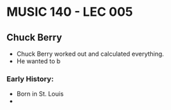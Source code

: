 # MUSIC 140 - LEC 005
## Chuck Berry
- Chuck Berry worked out and calculated everything.
- He wanted to b

### Early History:
- Born in St. Louis
- 
<!--stackedit_data:
eyJoaXN0b3J5IjpbLTE3MDYyMjgyNTcsLTEzMDU0Mzk5NjldfQ
==
-->